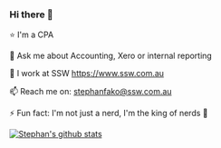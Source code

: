 ### Hi there 👋

⭐ I'm a CPA 

💭 Ask me about Accounting, Xero or internal reporting 

🔭 I work at SSW https://www.ssw.com.au 

📫 Reach me on: stephanfako@ssw.com.au

⚡ Fun fact: I'm not just a nerd, I'm the king of nerds 🤪 

[![Stephan's github stats](https://github-readme-stats.vercel.app/api?username=stephanfakossw&theme=dark)](https://github.com/stephanfakossw/github-readme-stats)
